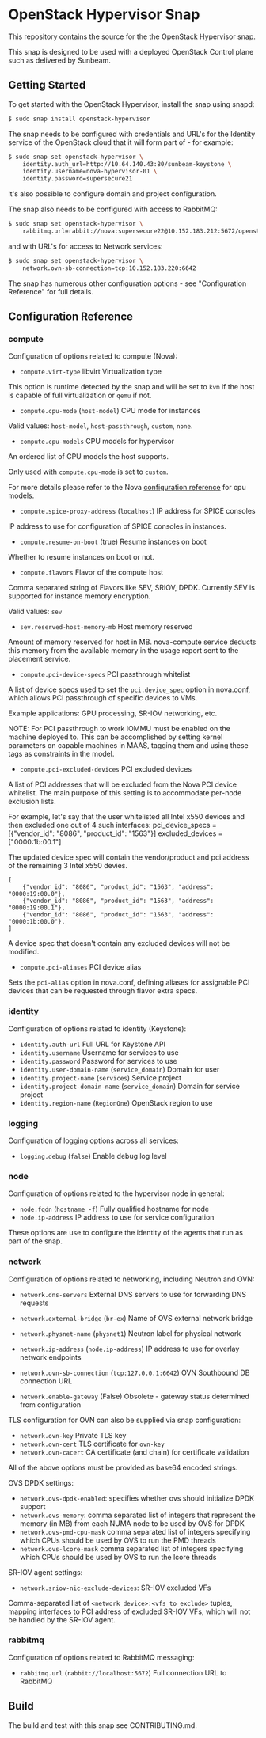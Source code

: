 # OpenStack Hypervisor Snap

This repository contains the source for the the OpenStack Hypervisor snap.

This snap is designed to be used with a deployed OpenStack Control plane such
as delivered by Sunbeam.

## Getting Started

To get started with the OpenStack Hypervisor, install the snap using snapd:

```bash
$ sudo snap install openstack-hypervisor
```

The snap needs to be configured with credentials and URL's for the Identity
service of the OpenStack cloud that it will form part of - for example:

```bash
$ sudo snap set openstack-hypervisor \
    identity.auth_url=http://10.64.140.43:80/sunbeam-keystone \
    identity.username=nova-hypervisor-01 \
    identity.password=supersecure21
```

it's also possible to configure domain and project configuration.

The snap also needs to be configured with access to RabbitMQ:

```bash
$ sudo snap set openstack-hypervisor \
    rabbitmq.url=rabbit://nova:supersecure22@10.152.183.212:5672/openstack
```

and with URL's for access to Network services:

```bash
$ sudo snap set openstack-hypervisor \
    network.ovn-sb-connection=tcp:10.152.183.220:6642
```

The snap has numerous other configuration options - see "Configuration Reference"
for full details.

## Configuration Reference

### compute

Configuration of options related to compute (Nova):

* `compute.virt-type` libvirt Virtualization type

This option is runtime detected by the snap and will be set
to `kvm` if the host is capable of full virtualization or `qemu` if not.

* `compute.cpu-mode` (`host-model`) CPU mode for instances

Valid values: `host-model`, `host-passthrough`, `custom`, `none`.

* `compute.cpu-models` CPU models for hypervisor

An ordered list of CPU models the host supports.

Only used with `compute.cpu-mode` is set to `custom`.

For more details please refer to the Nova [configuration reference](https://docs.openstack.org/nova/latest/admin/cpu-models.html)
for cpu models.

* `compute.spice-proxy-address` (`localhost`) IP address for SPICE consoles

IP address to use for configuration of SPICE consoles in instances.

* `compute.resume-on-boot` (true) Resume instances on boot

Whether to resume instances on boot or not.

* `compute.flavors` Flavor of the compute host

Comma separated string of Flavors like SEV, SRIOV, DPDK.
Currently SEV is supported for instance memory encryption.

Valid values: `sev`

* `sev.reserved-host-memory-mb` Host memory reserved

Amount of memory reserved for host in MB. nova-compute service deducts this
memory from the available memory in the usage report sent to the placement
service.

* `compute.pci-device-specs` PCI passthrough whitelist

A list of device specs used to set the `pci.device_spec` option in
nova.conf, which allows PCI passthrough of specific devices to VMs.

Example applications: GPU processing, SR-IOV networking, etc.

NOTE: For PCI passthrough to work IOMMU must be enabled on the machine
deployed to. This can be accomplished by setting kernel parameters on
capable machines in MAAS, tagging them and using these tags as
constraints in the model.

* `compute.pci-excluded-devices` PCI excluded devices

A list of PCI addresses that will be excluded from the Nova PCI device whitelist.
The main purpose of this setting is to accommodate per-node exclusion lists.

For example, let's say that the user whitelisted all Intel x550 devices and then
excluded one out of 4 such interfaces:
    pci_device_specs = [{"vendor_id": "8086", "product_id": "1563"}]
    excluded_devices = ["0000:1b:00.1"]

The updated device spec will contain the vendor/product and pci address of the remaining
3 Intel x550 devies.

    [
        {"vendor_id": "8086", "product_id": "1563", "address": "0000:19:00.0"},
        {"vendor_id": "8086", "product_id": "1563", "address": "0000:19:00.1"},
        {"vendor_id": "8086", "product_id": "1563", "address": "0000:1b:00.0"},
    ]

A device spec that doesn't contain any excluded devices will not be modified.

* `compute.pci-aliases` PCI device alias

Sets the `pci-alias` option in nova.conf, defining aliases for assignable
PCI devices that can be requested through flavor extra specs.


### identity

Configuration of options related to identity (Keystone):

* `identity.auth-url` Full URL for Keystone API
* `identity.username` Username for services to use
* `identity.password` Password for services to use
* `identity.user-domain-name` (`service_domain`) Domain for user
* `identity.project-name` (`services`) Service project
* `identity.project-domain-name` (`service_domain`) Domain for service project
* `identity.region-name` (`RegionOne`) OpenStack region to use

### logging

Configuration of logging options across all services:

* `logging.debug` (`false`) Enable debug log level

### node

Configuration of options related to the hypervisor node in general:

* `node.fqdn` (`hostname -f`) Fully qualified hostname for node
* `node.ip-address` IP address to use for service configuration

These options are use to configure the identity of the agents that
run as part of the snap.

### network

Configuration of options related to networking, including Neutron
and OVN:

* `network.dns-servers` External DNS servers to use for forwarding DNS requests

* `network.external-bridge` (`br-ex`)  Name of OVS external network bridge
* `network.physnet-name` (`physnet1`) Neutron label for physical network

* `network.ip-address` (`node.ip-address`) IP address to use for overlay network endpoints
* `network.ovn-sb-connection` (`tcp:127.0.0.1:6642`) OVN Southbound DB connection URL
* `network.enable-gateway` (False) Obsolete - gateway status determined from configuration

TLS configuration for OVN can also be supplied via snap configuration:

* `network.ovn-key` Private TLS key
* `network.ovn-cert` TLS certificate for `ovn-key`
* `network.ovn-cacert` CA certificate (and chain) for certificate validation

All of the above options must be provided as base64 encoded strings.

OVS DPDK settings:

* `network.ovs-dpdk-enabled`: specifies whether ovs should initialize DPDK support
* `network.ovs-memory`: comma separated list of integers that represent the memory (in MB)
  from each NUMA node to be used by OVS for DPDK
* `network.ovs-pmd-cpu-mask` comma separated list of integers specifying which CPUs
  should be used by OVS to run the PMD threads
* `network.ovs-lcore-mask` comma separated list of integers specifying which CPUs
  should be used by OVS to run the lcore threads

SR-IOV agent settings:

* `network.sriov-nic-exclude-devices`: SR-IOV excluded VFs

Comma-separated list of `<network_device>:<vfs_to_exclude>` tuples, mapping interfaces
to PCI address of excluded SR-IOV VFs, which will not be handled by the SR-IOV agent.

### rabbitmq

Configuration of options related to RabbitMQ messaging:

* `rabbitmq.url` (`rabbit://localhost:5672`) Full connection URL to RabbitMQ

## Build

The build and test with this snap see CONTRIBUTING.md.
